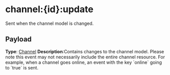 # channel:{id}:update

Sent when the channel model is changed.

## Payload
**Type**: [Channel](REST_LINK/Channel)
**Description**:Contains changes to the channel model. Please note this event may not necessarily include the entire channel resource. For example, when a channel goes online, an event with the key &#x60;online&#x60; going to &#x60;true&#x60; is sent.

